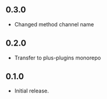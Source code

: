 ## 0.3.0

- Changed method channel name

## 0.2.0

- Transfer to plus-plugins monorepo

## 0.1.0

- Initial release.
